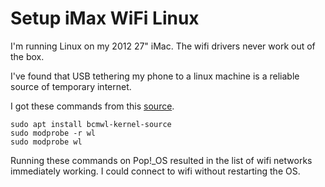 # Setup iMax WiFi Linux

I'm running Linux on my 2012 27" iMac. The wifi drivers never work out of the box.

I've found that USB tethering my phone to a linux machine is a reliable source of temporary internet.

I got these commands from this [source](https://www.reddit.com/r/Ubuntu/comments/ks2c4d/wifi_driver_help_on_a_macbook_pro_from_late_2012/).

```
sudo apt install bcmwl-kernel-source
sudo modprobe -r wl
sudo modprobe wl
```

Running these commands on Pop!\_OS resulted in the list of wifi networks immediately working. I could connect to wifi without restarting the OS.
